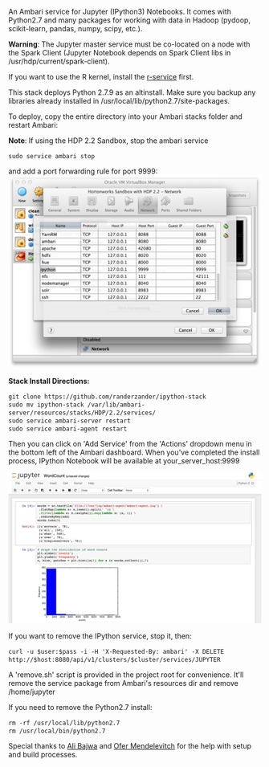 An Ambari service for Jupyter (IPython3) Notebooks. It comes with Python2.7 and many packages for working with data in Hadoop (pydoop, scikit-learn, pandas, numpy, scipy, etc.).

**Warning**: The Jupyter master service must be co-located on a node with the Spark Client (Jupyter Notebook depends on Spark Client libs in /usr/hdp/current/spark-client).

If you want to use the R kernel, install the [r-service](https://github.com/randerzander/r-service) first.

This stack deploys Python 2.7.9 as an altinstall. Make sure you backup any libraries already installed in /usr/local/lib/python2.7/site-packages.

To deploy, copy the entire directory into your Ambari stacks folder and restart Ambari:

**Note**: If using the HDP 2.2 Sandbox, stop the ambari service
```
sudo service ambari stop
```
and add a port forwarding rule for port 9999:
![Virtualbox Port Forwarding](screenshots/virtualbox.png)

**Stack Install Directions:**
```
git clone https://github.com/randerzander/ipython-stack
sudo mv ipython-stack /var/lib/ambari-server/resources/stacks/HDP/2.2/services/
sudo service ambari-server restart
sudo service ambari-agent restart
```

Then you can click on 'Add Service' from the 'Actions' dropdown menu in the bottom left of the Ambari dashboard. When you've completed the install process, IPython Notebook will be available at your_server_host:9999

![IPython Notebook Example](screenshots/wordCount.png)

If you want to remove the IPython service, stop it, then:
```
curl -u $user:$pass -i -H 'X-Requested-By: ambari' -X DELETE http://$host:8080/api/v1/clusters/$cluster/services/JUPYTER
```
A 'remove.sh' script is provided in the project root for convenience. It'll remove the service package from Ambari's resources dir and remove /home/jupyter

If you need to remove the Python2.7 install:
```
rm -rf /usr/local/lib/python2.7
rm /usr/local/bin/python2.7
```

Special thanks to [Ali Bajwa](https://github.com/abajwa-hw) and [Ofer Mendelevitch](https://github.com/ofermend) for the help with setup and build processes.

